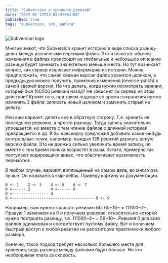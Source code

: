 ```yaml
---
title: "Subversion и хранение ревизий"
date: "2013-01-19T23:02:01+03:00"
published: true
tags: "subversion, svn, работа"
---
```


![](http://a51056ce8d9b948fb69e-8de36eb37b2366f5a76a776c3dee0b32.r42.cf1.rackcdn.com/subversion_logo.png "Subversion logo")

Многие знают, что Subversion хранит историю в виде списка разниц-дельт между различными версиями файла. Это и понятно: обычно изменения в файлах происходят не глобальные и небольшое описание разницы будет занимать значительно меньше места. Но тут возникает вопрос, как сервер извлекает информацию из истории. Можно предположить, что самая свежая версия файла хранится целиком, а предыдущую можно получить, применив изменения (reverse-patch) к самой свежей версии. Но что делать, когда нужно посмотреть вариант, который был 100500 ревизий назад? Не зависнет ли сервер на этом действии? Кроме того, при таком подходе во время сохранения нужно изменять 2 файла: записать новый целиком и заменить старый на дельту.

Или еще вариант: делать все в обратную сторону. Т.е. хранить не последнюю ревизию, а просто разницу. Тогда запись значительно упрощается, но вместе с тем чтение файлов с длинной историей превращается в ад. Я бы навскидку предложил добавить какие-нибудь контрольные точки, например, каждые 128 ревизий держать целую версию файла. Это не должно сильно увеличить время записи, но вместе с тем время поиска возрастет в разы. Кстати, примерно так поступают кодировщики видео, что обеспечивает возможность перемотки.

В любом случае, вариант, воплощенный на самом деле, во много раз лучше. Он называется skip-deltas. Приведу картину из документации.

~~~~~ {.no-highlight}
0 <- 1    2 <- 3    4 <- 5    6 <- 7
0 <------ 2         4 <------ 6
0 <---------------- 4
0 <------------------------------------ 8 <- 9
~~~~~

Например, нам нужно записать ревизию 60. 60~10~  = 111100~2~. Правую 1 заменяем на 0 и получаем ревизию, относительно которой нужно построить разницу, т.е. 111000~2~ = 56~10~. Ревизия 0 для всех файлов одинаковая и соответствует пустому файлу. Вот и получаем быстрый доступ к любой ревизии на репозитории практически любого размера.

Конечно, такой подход требует несколько большего места для хранения, ведь разница между файлами будет больше. Но это необходимая плата за скорость.
